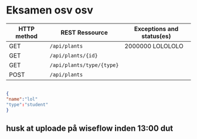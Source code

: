 # Eksamen osv osv 

|HTTP method | REST Ressource | Exceptions and status(es) |
|---|---|---|
|GET| `/api/plants`| 2000000 LOLOLOLO |
|GET|`/api/plants/{id}`| |
|GET|`/api/plants/type/{type}` | |
|POST| `/api/plants` | |

```json

{
"name":"lol"
"type":"student"
}
```

## husk at uploade på wiseflow inden 13:00 dut 
